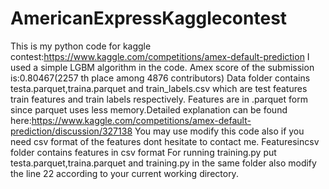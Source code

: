# AmericanExpressKagglecontest
This is my python code for kaggle contest:https://www.kaggle.com/competitions/amex-default-prediction
I used a simple LGBM algorithm in the code. Amex score of the submission is:0.80467(2257 th place among 4876 contributors)
Data folder contains testa.parquet,traina.parquet and train_labels.csv which are test features train features and train labels respectively.
Features are in .parquet form since parquet uses less memory.Detailed explanation can be found here:https://www.kaggle.com/competitions/amex-default-prediction/discussion/327138
You may use modify this code also if you need csv format of the features dont hesitate to contact me.
Featuresincsv folder contains features in csv format
For running training.py put testa.parquet,traina.parquet and training.py in the same folder also modify the line 22 according to your current working directory.

